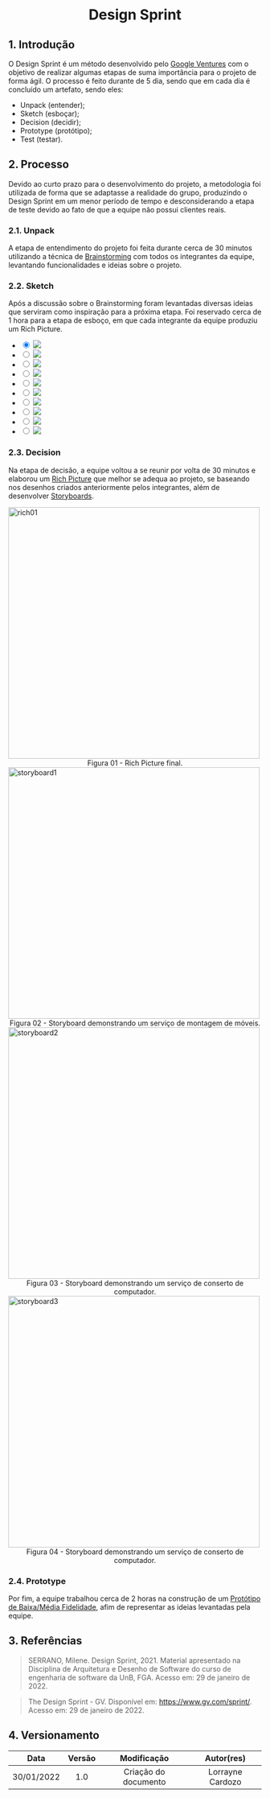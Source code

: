 <link rel="stylesheet" type="text/css" href="../../assets/css/slider.css">

# <center>Design Sprint

## 1. Introdução
O Design Sprint é um método desenvolvido pelo [Google Ventures](https://www.gv.com/sprint/) com o objetivo de realizar algumas etapas de suma importância para o projeto de forma ágil. O processo é feito durante de 5 dia, sendo que em cada dia é concluído um artefato, sendo eles:
- Unpack (entender);
- Sketch (esboçar);
- Decision (decidir);
- Prototype (protótipo);
- Test (testar).

## 2. Processo
Devido ao curto prazo para o desenvolvimento do projeto, a metodologia foi utilizada de forma que se adaptasse a realidade do grupo, produzindo o Design Sprint em um menor período de tempo e desconsiderando a etapa de teste devido ao fato de que a equipe não possui clientes reais.

### 2.1. Unpack
A etapa de entendimento do projeto foi feita durante cerca de 30 minutos utilizando a técnica de [Brainstorming]() com todos os integrantes da equipe, levantando funcionalidades e ideias sobre o projeto.

### 2.2. Sketch
Após a discussão sobre o Brainstorming foram levantadas diversas ideias que serviram como inspiração para a próxima etapa. Foi reservado cerca de 1 hora para a etapa de esboço, em que cada integrante da equipe produziu um Rich Picture.

<ul class="slider">
    <li>
          <input type="radio" id="slide1" name="slide" checked>
          <label for="slide1"></label>
          <img src="assets/images/rich-Alvaro.jpeg" />
    </li>
    <li>
          <input type="radio" id="slide2" name="slide">
          <label for="slide2"></label>
          <img src="assets/images/rich-antonio.jpeg" />
    </li>
    <li>
          <input type="radio" id="slide3" name="slide">
          <label for="slide3"></label>
          <img src="assets/images/rich-ariel.png" />
    </li>
    <li>
        <input type="radio" id="slide4" name="slide">
        <label for="slide4"></label>
        <img src="assets/images/rich-balbino.png" />
  </li>
  <li>
        <input type="radio" id="slide5" name="slide">
        <label for="slide5"></label>
        <img src="assets/images/rich-braz.png" />
        </li>
    <li>
        <input type="radio" id="slide6" name="slide">
        <label for="slide6"></label>
        <img src="assets/images/rich-ferando.jpeg" />
    </li>
    <li>
        <input type="radio" id="slide7" name="slide">
        <label for="slide7"></label>
        <img src="assets/images/rich-joao.png" />
    </li>
    <li>
        <input type="radio" id="slide8" name="slide">
        <label for="slide8"></label>
        <img src="assets/images/rich-lorrayne.png" />
    </li>
    <li>
        <input type="radio" id="slide9" name="slide">
        <label for="slide9"></label>
        <img src="assets/images/rich-luis.png" />
    </li>
    <li>
        <input type="radio" id="slide10" name="slide">
        <label for="slide10"></label>
        <img src="assets/images/rich-ph.jpeg" />
    </li>
</ul>

### 2.3. Decision
Na etapa de decisão, a equipe voltou a se reunir por volta de 30 minutos e elaborou um [Rich Picture](./richPicture.md) que melhor se adequa ao projeto, se baseando nos desenhos criados anteriormente pelos integrantes, além de desenvolver [Storyboards](./storyboard.md).

<img width="500px"  class="center" src='assets/images/RichPicuture_v02 .jpeg' alt="rich01">
<figcaption><center>Figura 01 - Rich Picture final.<br></center></figcaption>

<img width="500px"  class="center" src='assets/images/storyboard1.png' alt="storyboard1">
<figcaption><center>Figura 02 - Storyboard demonstrando um serviço de montagem de móveis.<br></center></figcaption>

<img width="500px"  class="center" src='assets/images/storyboard2.png' alt="storyboard2">
<figcaption><center>Figura 03 - Storyboard demonstrando um serviço de conserto de computador.<br></center></figcaption>

<img width="500px"  class="center" src='assets/images/storyboard3.png' alt="storyboard3">
<figcaption><center>Figura 04 - Storyboard demonstrando um serviço de conserto de computador.<br></center></figcaption>


### 2.4. Prototype
Por fim, a equipe trabalhou cerca de 2 horas na construção de um [Protótipo de Baixa/Média Fidelidade](), afim de representar as ideias levantadas pela equipe.


## 3. Referências 
>SERRANO, Milene. Design Sprint, 2021. Material apresentado na Disciplina de Arquitetura e Desenho de Software do curso de engenharia de software da UnB, FGA. Acesso em: 29 de janeiro de 2022.

>The Design Sprint - GV. Disponível em: <https://www.gv.com/sprint/>. Acesso em: 29 de janeiro de 2022.


## 4. Versionamento 
|    Data    | Versão |     Modificação      |    Autor(res)    |
|:----------:|:------:|:--------------------:|:----------------:|
| 30/01/2022 |   1.0  | Criação do documento | Lorrayne Cardozo |